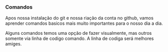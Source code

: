 ### Comandos

Apos nossa instalação do git e nossa riação da conta no github, vamos aprender comandos basicos mais muito importantes para o nosso dia a dia.

Alguns comandos temos uma opção de fazer visualmente, mas outros somente via linha de codigo comando. A linha de codiga será melhores amiges.